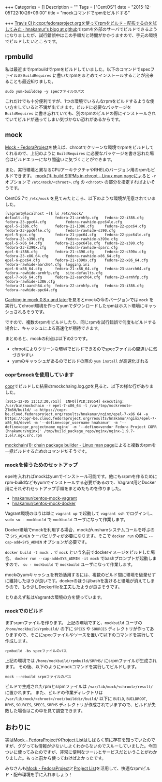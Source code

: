 +++
Categories = []
Description = ""
Tags = ["CentOS"]
date = "2015-12-05T22:10:26+09:00"
title = "mockコマンドでrpmをビルドする"

+++
[Travis CIとcopr.fedoraproject.orgを使ってrpmをビルド・配布するのを試してみた · hnakamur's blog at github](/blog/2015/11/26/use_travis_and_copr_to_build_and_host_rpm/)でrpmを外部のサーバでビルドできるようになりましたが、試行錯誤中はこの手順だと時間がかかりますので、手元の環境でビルドしたいところです。

## rpmbuild

私は最近までrpmbuildでrpmをビルドしていました。以下のコマンドでspecファイルの `BuildRequires` に書いたrpmをまとめてインストールすることが出来ることも最近知りました。

```
sudo yum-builddep -y specファイルのパス
```

これだけでも十分便利ですが、1つの環境でいろんなrpmをビルドするような使い方をしていると不満が出てきます。ビルドに必要なパッケージを `BuildRequires` に書き忘れていても、別のrpmのビルドの際にインストールされていてビルドが通ってしまい気づかない恐れがあるからです。

## mock

[Mock - FedoraProject](https://fedoraproject.org/wiki/Mock)を使えば、chrootでクリーンな環境でrpmをビルドしてくれるので、上記のように `BuildRequires` に必要なパッケージを書き忘れた場合はビルドエラーになり間違いに気づくことができます。

また、実行環境と異なるCPUアーキテクチャやRHELのバージョン用のrpmもビルドできます。 [mock(1): build SRPMs in chroot - Linux man page](http://linux.die.net/man/1/mock)によると `-r` オプションで `/etc/mock/<chroot>.cfg` の `<chroot>` の部分を指定すればよいそうです。

CentOS 7で `/etc/mock` を見てみたところ、以下のような環境が用意されていました。

```
[vagrant@localhost ~]$ ls /etc/mock/
default.cfg            fedora-21-armhfp.cfg   fedora-22-i386.cfg     fedora-23-ppc64.cfg         fedora-rawhide-ppc64le.cfg
epel-5-i386.cfg        fedora-21-i386.cfg     fedora-22-ppc64.cfg    fedora-23-ppc64le.cfg       fedora-rawhide-s390.cfg
epel-5-ppc.cfg         fedora-21-ppc64.cfg    fedora-22-ppc64le.cfg  fedora-23-s390.cfg          fedora-rawhide-s390x.cfg
epel-5-x86_64.cfg      fedora-21-ppc64le.cfg  fedora-22-s390.cfg     fedora-23-s390x.cfg         fedora-rawhide-sparc.cfg
epel-6-i386.cfg        fedora-21-s390.cfg     fedora-22-s390x.cfg    fedora-23-x86_64.cfg        fedora-rawhide-x86_64.cfg
epel-6-ppc64.cfg       fedora-21-s390x.cfg    fedora-22-x86_64.cfg   fedora-rawhide-aarch64.cfg  logging.ini
epel-6-x86_64.cfg      fedora-21-x86_64.cfg   fedora-23-aarch64.cfg  fedora-rawhide-armhfp.cfg   site-defaults.cfg
epel-7-x86_64.cfg      fedora-22-aarch64.cfg  fedora-23-armhfp.cfg   fedora-rawhide-i386.cfg
fedora-21-aarch64.cfg  fedora-22-armhfp.cfg   fedora-23-i386.cfg     fedora-rawhide-ppc64.cfg
```

[Caching in mock 0.8.x and later](https://fedoraproject.org/wiki/Using_Mock_to_test_package_builds#Caching_in_mock_0.8.x_and_later)を見るとmockの今のバージョンでは `mock` を実行してchroot環境を作ってyumでダウンロードしたrpmはホスト環境にキャッシュされるそうです。

ですので、複数のrpmをビルドしたり、同じrpmを試行錯誤で何度もビルドする場合に、キャッシュによる高速化が期待できます。

まとめると、mockの利点は以下の2つです。

* chrootによりクリーンな環境でビルドできるのでspecファイルの間違いに気づきやすい
* yumのキャッシュがあるのでビルドの際の `yum install` が高速化される

### coprもmockを使用しています

[copr](https://copr.fedoraproject.org/)でビルドした結果のmockchaing.log.gzを見ると、以下の様な行がありました。

```
[2015-12-05 11:13:20,751][  INFO][PID:19554] executing: /usr/bin/mockchain -r epel-7-x86_64 -l /var/tmp/mockremote-ZTm5H/build/ -a https://copr-be.cloud.fedoraproject.org/results/hnakamur/nginx/epel-7-x86_64 -a https://copr-be.cloud.fedoraproject.org/results/hnakamur/nginx/epel-7-x86_64/devel -m '--define=copr_username hnakamur' -m '--define=copr_projectname nginx' -m '--define=vendor Fedora Project COPR (hnakamur/nginx)' /tmp/build_package_repo/nginx/nginx-1.9.7-1.el7.ngx.src.rpm
```

[mockchain(1): chain package builder - Linux man page](http://linux.die.net/man/1/mockchain)によると複数のrpmを一括ビルドするためのコマンドだそうです。

### mockを使うためのセットアップ

epelを入れればmockはyumでインストール可能です。他にもsrpmを作るためにrpm-buildなどもyumでインストールする必要があるので、Vagrant用とDocker用にそれぞれセットアップ手順をまとめたものを作りました。

* [hnakamur/centos-mock-vagrant](https://github.com/hnakamur/centos-mock-vagrant)
* [hnakamur/centos-mock-docker](https://github.com/hnakamur/centos-mock-docker)

Vagrant環境のほうは単に `vagrant up` で起動して `vagrant ssh` でログインし、 `sudo su - mockbuild` で `mockbuild` ユーザになって作業します。

Docker環境でmockを利用する場合、mockがunshareシステムコールを呼ぶので `SYS_ADMIN` ケーパビリティが必要になります。そこで `docker run` の際に `--cap-add=SYS_ADMIN` オプションが必要です。

`docker build -t mock .` で `mock` という名前でdockerイメージをビルドした場合、
`docker run --cap-add=SYS_ADMIN -it mock` でbashプロンプトが起動しますので、 `su - mockbuild` で `mockbuild` ユーザになって作業します。

mockのyumキャッシュを有効活用するには、複数のビルド間に環境を破棄せずに維持したほうが良いです。dockerのほうはbashを抜けると環境が消えてしまうので、もう少しDockerfileを工夫したようが良さそうです。

とりあえず私はVagrantの環境の方を使っています。

### mockでのビルド

まずsrpmファイルを作ります。
上記の環境ですと、`mockbuild` ユーザの `/home/mockbuild/rpmbuild/` の下に `SPECS` や `SOURCES` ディレクトリが作ってありますので、そこにspecファイルやソースを置いて以下のコマンドを実行して作成します。

```
rpmbuild -bs specファイルのパス
```

上記の環境では `/home/mockbuild/rpmbuild/SRPMS/` にsrpmファイルが生成されます。
その後、以下のようにmockコマンドを実行してビルドします。

```
mock --rebuild srpmファイルのパス
```

ビルドで生成されたrpmとsrpmファイルは `/var/lib/mock/<chroot>/result/` に置かれます。
また、ビルドの作業ディレクトリは `/var/lib/mock/<chroot>/root/builddir/build/` 以下に `BUILD`, `BUILDROOT`, `RPMS`, `SOURCES`, `SPECS`, `SRPMS` ディレクトリが作成されていますので、ビルドが失敗した場合はこの中を見て調査できます。

## おわりに

実は[Mock - FedoraProject](https://fedoraproject.org/wiki/Mock)や[Project List](https://copr.fedoraproject.org/)はしばらく前に存在を知っていたのですが、ググっても情報が少ないしよくわからないのでスルーしていました。今回ついに使ってみたのですが、非常に便利なツールとサービスだということがわかりました。もっと前から使っておけばよかったです。

みなさんも[Mock - FedoraProject](https://fedoraproject.org/wiki/Mock)と[Project List](https://copr.fedoraproject.org/)を活用して、快適なrpmビルド・配布環境を手に入れましょう！
